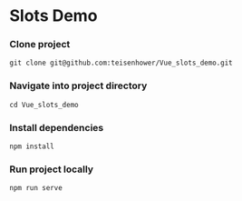 # Slots Demo

### Clone project
```
git clone git@github.com:teisenhower/Vue_slots_demo.git
```
### Navigate into project directory
```
cd Vue_slots_demo
```
### Install dependencies
```
npm install
```

### Run project locally
```
npm run serve
```